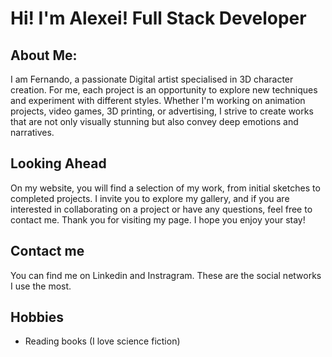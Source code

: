 # Hi! I'm Alexei! Full Stack Developer

## About Me:

I am Fernando, a passionate Digital artist specialised in 3D character creation. For me, each project is an opportunity to explore new techniques and experiment with different styles. Whether I'm working on animation projects, video games, 3D printing, or advertising, I strive to create works that are not only visually stunning but also convey deep emotions and narratives.

## Looking Ahead
On my website, you will find a selection of my work, from initial sketches to completed projects. I invite you to explore my gallery, and if you are interested in collaborating on a project or have any questions, feel free to contact me. Thank you for visiting my page. I hope you enjoy your stay!

## Contact me

You can find me on Linkedin and Instragram. These are the social networks I use the most.

## Hobbies

- Reading books (I love science fiction)
